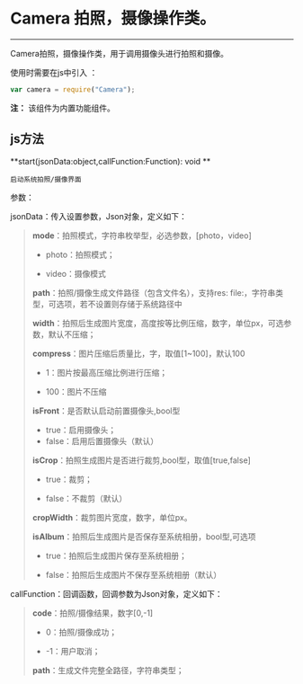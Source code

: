 # Camera 拍照，摄像操作类。

----------

Camera拍照，摄像操作类，用于调用摄像头进行拍照和摄像。


使用时需要在js中引入 ：

```javascript
var camera = require("Camera"); 
```

**注：** 该组件为内置功能组件。

<h2 id="cid_1">js方法</h2>  

<span id="ff_0">**start(jsonData:object,callFunction:Function): void **</span>  

<code>启动系统拍照/摄像界面</code>    


参数：  

jsonData：传入设置参数，Json对象，定义如下：  

> **mode**：拍照模式，字符串枚举型，必选参数，[photo，video]
> 
> -  photo：拍照模式；
> 
> -  video：摄像模式  
> 
> **path**：拍照/摄像生成文件路径（包含文件名），支持res: file:，字符串类型，可选项，若不设置则存储于系统路径中  
> 
> **width**：拍照后生成图片宽度，高度按等比例压缩，数字，单位px，可选参数，默认不压缩；
> 
> **compress**：图片压缩后质量比，字，取值[1~100]，默认100
> 
> - 1：图片按最高压缩比例进行压缩；
> 
> - 100：图片不压缩
> 
> **isFront**：是否默认启动前置摄像头,bool型
> 
> - true：启用摄像头；
> - false：启用后置摄像头（默认）
> 
> **isCrop**：拍照生成图片是否进行裁剪,bool型，取值[true,false]
> 
> - true：裁剪；
> 
> - false：不裁剪（默认）
> 
> **cropWidth**：裁剪图片宽度，数字，单位px。  
> 
> **isAlbum**：拍照后生成图片是否保存至系统相册，bool型,可选项
> 
> - true：拍照后生成图片保存至系统相册；
> 
> - false：拍照后生成图片不保存至系统相册（默认）

callFunction：回调函数，回调参数为Json对象，定义如下：  

> **code**：拍照/摄像结果，数字[0,-1]
> 
> - 0：拍照/摄像成功；
> 
> - -1：用户取消；
> 
> **path**：生成文件完整全路径，字符串类型；

